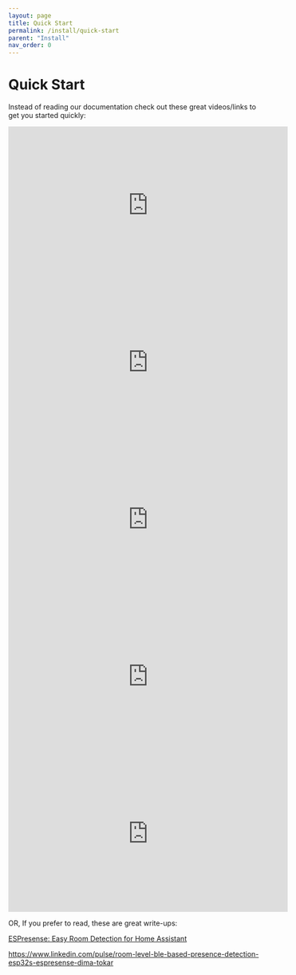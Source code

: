 ```yaml
---
layout: page
title: Quick Start
permalink: /install/quick-start
parent: "Install"
nav_order: 0
---
```


# Quick Start

Instead of reading our documentation check out these great videos/links to get you started quickly:

<iframe width="560" height="315" src="https://www.youtube.com/embed/axod3MJmXQk" title="YouTube video player" frameborder="0" allow="accelerometer; autoplay; clipboard-write; encrypted-media; gyroscope; picture-in-picture" allowfullscreen></iframe>

<iframe width="560" height="315" src="https://www.youtube.com/embed/7bfW_6130To" title="YouTube video player" frameborder="0" allow="accelerometer; autoplay; clipboard-write; encrypted-media; gyroscope; picture-in-picture" allowfullscreen></iframe>

<iframe width="560" height="315" src="https://www.youtube.com/embed/p7C2QvmsM8M" title="YouTube video player" frameborder="0" allow="accelerometer; autoplay; clipboard-write; encrypted-media; gyroscope; picture-in-picture" allowfullscreen></iframe>

<iframe width="560" height="315" src="https://www.youtube.com/embed/kfwsCy_X2k8" title="YouTube video player" frameborder="0" allow="accelerometer; autoplay; clipboard-write; encrypted-media; gyroscope; picture-in-picture" allowfullscreen></iframe>

<iframe width="560" height="315" src="https://www.youtube.com/embed/sVNF_N-Z3QI" title="YouTube video player" frameborder="0" allow="accelerometer; autoplay; clipboard-write; encrypted-media; gyroscope; picture-in-picture" allowfullscreen></iframe>

OR, If you prefer to read, these are great write-ups:

[ESPresense: Easy Room Detection for Home Assistant](https://blog.briancmoses.com/2022/03/espresense-easy-room-detection-for-home-assistant.html)

<https://www.linkedin.com/pulse/room-level-ble-based-presence-detection-esp32s-espresense-dima-tokar>
